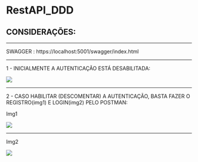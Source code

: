 # RestAPI_DDD

## CONSIDERAÇÕES:

--------------------------------------------------------------------------------------------------------

SWAGGER : https://localhost:5001/swagger/index.html

--------------------------------------------------------------------------------------------------------

1 - INICIALMENTE A AUTENTICAÇÃO ESTÁ DESABILITADA:

![](https://user-images.githubusercontent.com/19677312/110487032-f316b480-80cb-11eb-9a34-020e67d227a4.PNG) 

--------------------------------------------------------------------------------------------------------

2 - CASO HABILITAR (DESCOMENTAR) A AUTENTICAÇÃO, BASTA FAZER O REGISTRO(img1) E LOGIN(img2) PELO POSTMAN:


<p><span>Img1</span></p>
  
![](https://user-images.githubusercontent.com/19677312/110488040-e5adfa00-80cc-11eb-98a4-04a522c8ef99.PNG)


--------------------------------------------------------------------------------------------------------

<p><span>Img2</span></p>
  
![](https://user-images.githubusercontent.com/19677312/110488110-f52d4300-80cc-11eb-9b16-e6270c5c3ea4.PNG)

